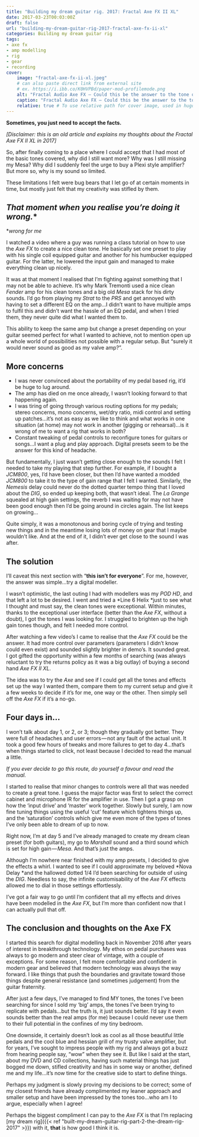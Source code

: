 ```yaml
---
title: "Building my dream guitar rig. 2017: Fractal Axe FX II XL"
date: 2017-03-23T00:03:00Z
draft: false
url: "building-my-dream-guitar-rig-2017-fractal-axe-fx-ii-xl"
categories: Building my dream guitar rig
tags:
- axe fx
- amp modelling
- rig
- gear
- recording
cover:
    image: "fractal-axe-fx-ii-xl.jpeg"
    # can also paste direct link from external site
    # ex. https://i.ibb.co/K0HVPBd/paper-mod-profilemode.png
    alt: "Fractal Audio Axe FX — Could this be the answer to the tone of my dreams?"
    caption: "Fractal Audio Axe FX — Could this be the answer to the tone of my dreams?"
    relative: true # To use relative path for cover image, used in hugo Page-bundles
---
```


**Sometimes, you just need to accept the facts.**

*[Disclaimer: this is an old article and explains my thoughts about the Fractal Axe FX II XL in 2017]*

So, after finally coming to a place where I could accept that I had most of the basic tones covered, why did I still want more? Why was I still missing my Mesa? Why did I suddenly feel the urge to buy a Plexi style amplifier? But more so, why is my sound so limited.

These limitations I felt were bug bears that I let go of at certain moments in time, but mostly just felt that my creativity was stifled by them.

## **That moment when you realise you’re doing it wrong*.**

**wrong for me*

I watched a video where a guy was running a class tutorial on how to use the *Axe FX* to create a nice clean tone. He basically set one preset to play with his single coil equipped guitar and another for his humbucker equipped guitar. For the latter, he lowered the input gain and managed to make everything clean up nicely.

It was at that moment I realised that I’m fighting against something that I may not be able to achieve. It’s why Mark Tremonti used a nice clean *Fender* amp for his clean tones and a big old *Mesa* stack for his dirty sounds. I’d go from playing my *Strat* to the *PRS* and get annoyed with having to set a different EQ on the amp…I didn’t want to have multiple amps to fulfil this and didn’t want the hassle of an EQ pedal, and when I tried them, they never quite did what I wanted them to.

This ability to keep the same amp but change a preset depending on your guitar seemed perfect for what I wanted to achieve, not to mention open up a whole world of possibilities not possible with a regular setup. But “surely it would never sound as good as my valve amp?”.

## More concerns

- I was never convinced about the portability of my pedal based rig, it’d be huge to lug around.
- The amp has died on me once already, I wasn’t looking forward to that happening again.
- I was tiring of going through various routing options for my pedals; stereo concerns, mono concerns, wet/dry ratio, midi control and setting up patches…it’s not as easy as we like to think and what works in one situation (at home) may not work in another (gigging or rehearsal)…is it wrong of me to want a rig that works in both?
- Constant tweaking of pedal controls to reconfigure tones for guitars or songs…I want a plug and play approach. Digital presets seem to be the answer for this kind of headache.

But fundamentally, I just wasn’t getting close enough to the sounds I felt I needed to take my playing that step further. For example, if I bought a *JCM800*, yes, I’d have been closer, but then I’d have wanted a modded *JCM800* to take it to the type of gain range that I felt I wanted. Similarly, the *Nemesis* delay could never do the dotted quarter tempo thing that I loved about the *DIG*, so ended up keeping both, that wasn’t ideal. The *La Grange* squealed at high gain settings, the reverb I was waiting for may not have been good enough then I’d be going around in circles again. The list keeps on growing…

Quite simply, it was a monotonous and boring cycle of trying and testing new things and in the meantime losing lots of money on gear that I maybe wouldn’t like. And at the end of it, I didn’t ever get close to the sound I was after.

## The solution

I’ll caveat this next section with “**this isn’t for everyone**”. For me, however, the answer was simple…try a digital modeller.

I wasn’t optimistic, the last outing I had with modellers was my *POD HD*, and that left a lot to be desired. I went and tried a *Line 6 Helix *just to see what I thought and must say, the clean tones were exceptional. Within minutes, thanks to the exceptional user interface (better than the *Axe FX*, without a doubt), I got the tones I was looking for. I struggled to brighten up the high gain tones though, and felt I needed more control.

After watching a few video’s I came to realise that the *Axe FX* could be the answer. It had more control over parameters (parameters I didn’t know could even exist) and sounded slightly brighter in demo’s. It sounded great. I got gifted the opportunity within a few months of searching (was always reluctant to try the returns policy as it was a big outlay) of buying a second hand *Axe FX II XL*.

The idea was to try the *Axe* and see if I could get all the tones and effects set up the way I wanted them, compare them to my current setup and give it a few weeks to decide if it’s for me, one way or the other. Then simply sell off the *Axe FX* if it’s a no-go.

## Four days in…

I won’t talk about day 1, or 2, or 3; though they gradually got better. They were full of headaches and user errors — not any fault of the actual unit. It took a good few hours of tweaks and more failures to get to day 4…that’s when things started to click, not least because I decided to read the manual a little.

*If you ever decide to go this route, do yourself a favour and read the manual.*

I started to realise that minor changes to controls were all that was needed to create a great tone. I guess the major factor was first to select the correct cabinet and microphone IR for the amplifier in use. Then I got a grasp on how the ‘input drive’ and ‘master’ work together. Slowly but surely, I am now fine tuning things using the useful ‘cut’ feature which tightens things up, and the ‘saturation’ controls which give me even more of the types of tones I’ve only been able to dream of up to now.

Right now, I’m at day 5 and I’ve already managed to create my dream clean preset (for both guitars), my go to *Marshall* sound and a third sound which is set for high gain — *Mesa*. And that’s just the amps.

Although I’m nowhere near finished with my amp presets, I decided to give the effects a whirl. I wanted to see if I could approximate my beloved *Nova Delay *and the hallowed dotted 1/4 I’d been searching for outside of using the *DIG*. Needless to say, the infinite customisability of the *Axe FX* effects allowed me to dial in those settings effortlessly.

I’ve got a fair way to go until I’m confident that all my effects and drives have been modelled in the *Axe FX*, but I’m more than confident now that I can actually pull that off.

## The conclusion and thoughts on the Axe FX

I started this search for digital modelling back in November 2016 after years of interest in breakthrough technology. My ethos on pedal purchases was always to go modern and steer clear of vintage, with a couple of exceptions. For some reason, I felt more comfortable and confident in modern gear and believed that modern technology was always the way forward. I like things that push the boundaries and gravitate toward those things despite general resistance (and sometimes judgement) from the guitar fraternity.

After just a few days, I’ve managed to find MY tones, the tones I’ve been searching for since I sold my ‘big’ amps, the tones I’ve been trying to replicate with pedals…but the truth is, it just sounds better. I’d say it even sounds better than the real amps (for me) because I could never use them to their full potential in the confines of my tiny bedroom.

One downside, it certainly doesn’t look as cool as all those beautiful little pedals and the cool blue and hessian grill of my trusty valve amplifier, but for years, I’ve sought to impress people with my rig and always got a buzz from hearing people say, “wow” when they see it. But like I said at the start, about my DVD and CD collections, having such material things has just bogged me down, stifled creativity and has in some way or another, defined me and my life…it’s now time for the creative side to start to define things.

Perhaps my judgment is slowly proving my decisions to be correct; some of my closest friends have already complimented my leaner approach and smaller setup and have been impressed by the tones too…who am I to argue, especially when I agree!

Perhaps the biggest compliment I can pay to the *Axe FX* is that I’m replacing [my dream rig]({{< ref "built-my-dream-guitar-rig-part-2-the-dream-rig-2017" >}}) with it, **that** is how good I think it is.
